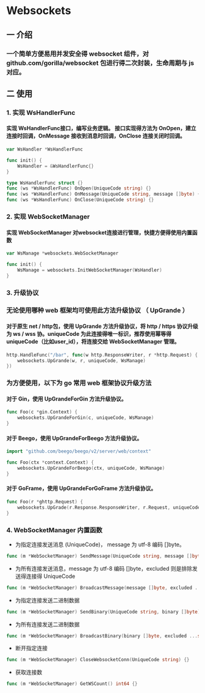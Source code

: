 # Websockets

## 一 介绍

### 一个简单方便易用并发安全得 websocket 组件，对 github.com/gorilla/websocket 包进行得二次封装，生命周期与 js 对应。

## 二 使用

### 1. 实现 WsHandlerFunc

#### 实现 WsHandlerFunc接口，编写业务逻辑。 接口实现得方法为 OnOpen，建立连接时回调，OnMessage 接收到消息时回调，OnClose 连接关闭时回调。

``` go
var WsHandler *WsHandlerFunc

func init() {
    WsHandler = &WsHandlerFunc{}
}

type WsHandlerFunc struct {}
func (ws *WsHandlerFunc) OnOpen(UniqueCode string) {}
func (ws *WsHandlerFunc) OnMessage(UniqueCode string, message []byte) {}
func (ws *WsHandlerFunc) OnClose(UniqueCode string) {}
```

### 2. 实现 WebSocketManager

#### 实现 WebSocketManager 对websocket连接进行管理，快捷方便得使用内置函数

``` go
var WsManage *websockets.WebSocketManager

func init() {
    WsManage = websockets.InitWebSocketManager(WsHandler)
}
```


### 3. 升级协议

### 无论使用哪种 web 框架均可使用此方法升级协议 （ UpGrande ）

#### 对于原生 net / http包，使用 UpGrande 方法升级协议，将 http / https 协议升级为 ws / wss 协。uniqueCode 为此连接得唯一标识，推荐使用幂等得 uniqueCode（比如user_id），将连接交给 WebSocketManager 管理。

``` go
http.HandleFunc("/bar", func(w http.ResponseWriter, r *http.Request) {
    websockets.UpGrande(w, r, uniqueCode, WsManage)
})
```

### 为方便使用，以下为 go 常用 web 框架协议升级方法

#### 对于 Gin，使用 UpGrandeForGin 方法升级协议。

``` go
func Foo(c *gin.Context) {
    websockets.UpGrandeForGin(c, uniqueCode, WsManage)
}
```

#### 对于 Beego，使用 UpGrandeForBeego 方法升级协议。

``` go
import "github.com/beego/beego/v2/server/web/context"

func Foo(ctx *context.Context) {
    websockets.UpGrandeForBeego(ctx, uniqueCode, WsManage)
}
```

#### 对于 GoFrame，使用 UpGrandeForGoFrame 方法升级协议。

``` go
func Foo(r *ghttp.Request) {
    websockets.UpGrade(r.Response.ResponseWriter, r.Request, uniqueCode, WsManage)
}
```

### 4. WebSocketManager 内置函数

* 为指定连接发送消息 (UniqueCode)， message 为 utf-8 编码 []byte。

``` go
func (m *WebSocketManager) SendMessage(UniqueCode string, message []byte)
``` 

* 为所有连接发送消息，message 为 utf-8 编码 []byte，excluded 则是排除发送得连接得 UniqueCode

``` go
func (m *WebSocketManager) BroadcastMessage(message []byte, excluded ...string) {}
```

* 为指定连接发送二进制数据

``` go
func (m *WebSocketManager) SendBinary(UniqueCode string, binary []byte) {}
```

* 为所有连接发送二进制数据

``` go
func (m *WebSocketManager) BroadcastBinary(binary []byte, excluded ...string) {}
```

* 断开指定连接

``` go
func (m *WebSocketManager) CloseWebsocketConn(UniqueCode string) {}
```

* 获取连接数

``` go
func (m *WebSocketManager) GetWSCount() int64 {}
```